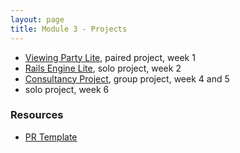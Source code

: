 ```yaml
---
layout: page
title: Module 3 - Projects
---
```


* [Viewing Party Lite](./viewing_party_lite/index), paired project, week 1
* [Rails Engine Lite](./rails_engine_lite/index), solo project, week 2
* [Consultancy Project](./consultancy), group project, week 4 and 5
* solo project, week 6


### Resources
- [PR Template](./pr_template)
